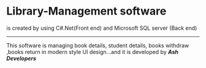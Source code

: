 # Library-Management software
is created by using C#.Net(Front end) and
Microsoft SQL server (Back end)
*******************************
This software is managing book details,
student details, books withdraw ,books return
in modern style UI design...and it is developed by
*****Ash Developers*****
